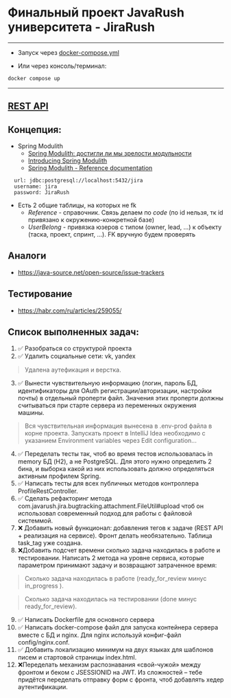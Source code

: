 # Финальный проект JavaRush университета - JiraRush

----

- Запуск через [docker-compose.yml](docker-compose.yml)

- Или через консоль/терминал:

```bash
docker compose up
```  

----
## [REST API](http://localhost:8080/doc)

## Концепция:

- Spring Modulith
    - [Spring Modulith: достигли ли мы зрелости модульности](https://habr.com/ru/post/701984/)
    - [Introducing Spring Modulith](https://spring.io/blog/2022/10/21/introducing-spring-modulith)
    - [Spring Modulith - Reference documentation](https://docs.spring.io/spring-modulith/docs/current-SNAPSHOT/reference/html/)

```
  url: jdbc:postgresql://localhost:5432/jira
  username: jira
  password: JiraRush
```

- Есть 2 общие таблицы, на которых не fk
    - _Reference_ - справочник. Связь делаем по _code_ (по id нельзя, тк id привязано к окружению-конкретной базе)
    - _UserBelong_ - привязка юзеров с типом (owner, lead, ...) к объекту (таска, проект, спринт, ...). FK вручную будем
      проверять

## Аналоги

- https://java-source.net/open-source/issue-trackers

## Тестирование

- https://habr.com/ru/articles/259055/

## Список выполненных задач:
1) ✅ Разобраться со структурой проекта
2) ✅ Удалить социальные сети: vk, yandex
> Удалена аутефикация и верстка.
3) ✅ Вынести чувствительную информацию (логин, пароль БД, идентификаторы для OAuth регистрации/авторизации, настройки
   почты) в отдельный проперти файл. Значения этих проперти должны считываться при старте сервера из переменных
   окружения машины.
> Вся чувствительная информация вынесена в .env-prod файла в корне проекта. Запускать проект в IntelliJ Idea необходимо с указанием Environment variables через Edit configuration...
4) ✅ Переделать тесты так, чтоб во время тестов использовалась in memory БД (H2), а не PostgreSQL. Для этого нужно определить 2 бина, и выборка какой из них использовать должно определяться активным профилем Spring.
5) ✅ Написать тесты для всех публичных методов контроллера ProfileRestController.
6) ✅ Сделать рефакторинг метода com.javarush.jira.bugtracking.attachment.FileUtil#upload чтоб он использовал современный подход для работы с файловой системмой.
7) ❌ Добавить новый функционал: добавления тегов к задаче (REST API + реализация на сервисе). Фронт делать необязательно. Таблица task_tag уже создана.
8) ❌Добавить подсчет времени сколько задача находилась в работе и тестировании. Написать 2 метода на уровне сервиса, которые параметром принимают задачу и возвращают затраченное время:
> Сколько задача находилась в работе (ready_for_review минус in_progress ).
   
> Сколько задача находилась на тестировании (done минус ready_for_review).
9) ✅ Написать Dockerfile для основного сервера
10) ✅ Написать docker-compose файл для запуска контейнера сервера вместе с БД и nginx. Для nginx используй конфиг-файл config/nginx.conf.
11) ✅ Добавить локализацию минимум на двух языках для шаблонов писем и стартовой страницы index.html.
12) ❌Переделать механизм распознавания «свой-чужой» между фронтом и беком с JSESSIONID на JWT. Из сложностей – тебе придётся переделать отправку форм с фронта, чтоб добавлять хедер аутентификации.